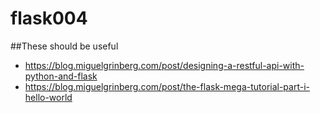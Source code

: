 # flask004
##These should be useful
* https://blog.miguelgrinberg.com/post/designing-a-restful-api-with-python-and-flask
* https://blog.miguelgrinberg.com/post/the-flask-mega-tutorial-part-i-hello-world
